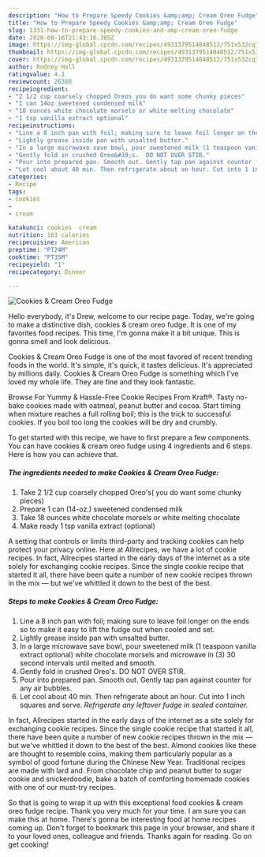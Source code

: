 ```yaml
---
description: "How to Prepare Speedy Cookies &amp;amp; Cream Oreo Fudge"
title: "How to Prepare Speedy Cookies &amp;amp; Cream Oreo Fudge"
slug: 1331-how-to-prepare-speedy-cookies-and-amp-cream-oreo-fudge
date: 2020-08-16T21:43:16.385Z
image: https://img-global.cpcdn.com/recipes/4931379514048512/751x532cq70/cookies-cream-oreo-fudge-recipe-main-photo.jpg
thumbnail: https://img-global.cpcdn.com/recipes/4931379514048512/751x532cq70/cookies-cream-oreo-fudge-recipe-main-photo.jpg
cover: https://img-global.cpcdn.com/recipes/4931379514048512/751x532cq70/cookies-cream-oreo-fudge-recipe-main-photo.jpg
author: Rodney Hall
ratingvalue: 4.1
reviewcount: 26388
recipeingredient:
- "2 1/2 cup coarsely chopped Oreos you do want some chunky pieces"
- "1 can 14oz sweetened condensed milk"
- "18 ounces white chocolate morsels or white melting chocolate"
- "1 tsp vanilla extract optional"
recipeinstructions:
- "Line a 8 inch pan with foil; making sure to leave foil longer on the ends so to make it easy to lift the fudge out when cooled and set."
- "Lightly grease inside pan with unsalted butter."
- "In a large microwave save bowl, pour sweetened milk (1 teaspoon vanilla extract optional) white chocolate morsels and microwave in (3)  30 second intervals until melted and smooth."
- "Gently fold in crushed Oreo&#39;s.  DO NOT OVER STIR."
- "Pour into prepared pan. Smooth out. Gently tap pan against counter for any air bubbles."
- "Let cool about 40 min. Then refrigerate about an hour. Cut into 1 inch squares and serve. *Refrigerate any leftover fudge in sealed container.*"
categories:
- Recipe
tags:
- cookies
- 
- cream

katakunci: cookies  cream 
nutrition: 163 calories
recipecuisine: American
preptime: "PT24M"
cooktime: "PT35M"
recipeyield: "1"
recipecategory: Dinner

---
```



![Cookies &amp; Cream Oreo Fudge](https://img-global.cpcdn.com/recipes/4931379514048512/751x532cq70/cookies-cream-oreo-fudge-recipe-main-photo.jpg)

Hello everybody, it's Drew, welcome to our recipe page. Today, we're going to make a distinctive dish, cookies &amp; cream oreo fudge. It is one of my favorites food recipes. This time, I'm gonna make it a bit unique. This is gonna smell and look delicious.

Cookies &amp; Cream Oreo Fudge is one of the most favored of recent trending foods in the world. It's simple, it's quick, it tastes delicious. It's appreciated by millions daily. Cookies &amp; Cream Oreo Fudge is something which I've loved my whole life. They are fine and they look fantastic.

Browse For Yummy &amp; Hassle-Free Cookie Recipes From Kraft®. Tasty no-bake cookies made with oatmeal, peanut butter and cocoa. Start timing when mixture reaches a full rolling boil; this is the trick to successful cookies. If you boil too long the cookies will be dry and crumbly.


To get started with this recipe, we have to first prepare a few components. You can have cookies &amp; cream oreo fudge using 4 ingredients and 6 steps. Here is how you can achieve that.

<!--inarticleads1-->

##### The ingredients needed to make Cookies &amp; Cream Oreo Fudge:

1. Take 2 1/2 cup coarsely chopped Oreo&#39;s( you do want some chunky pieces)
1. Prepare 1 can (14-oz.) sweetened condensed milk
1. Take 18 ounces white chocolate morsels or white melting chocolate
1. Make ready 1 tsp vanilla extract (optional)


A setting that controls or limits third-party and tracking cookies can help protect your privacy online. Here at Allrecipes, we have a lot of cookie recipes. In fact, Allrecipes started in the early days of the internet as a site solely for exchanging cookie recipes. Since the single cookie recipe that started it all, there have been quite a number of new cookie recipes thrown in the mix — but we&#39;ve whittled it down to the best of the best. 

<!--inarticleads2-->

##### Steps to make Cookies &amp; Cream Oreo Fudge:

1. Line a 8 inch pan with foil; making sure to leave foil longer on the ends so to make it easy to lift the fudge out when cooled and set.
1. Lightly grease inside pan with unsalted butter.
1. In a large microwave save bowl, pour sweetened milk (1 teaspoon vanilla extract optional) white chocolate morsels and microwave in (3)  30 second intervals until melted and smooth.
1. Gently fold in crushed Oreo&#39;s.  DO NOT OVER STIR.
1. Pour into prepared pan. Smooth out. Gently tap pan against counter for any air bubbles.
1. Let cool about 40 min. Then refrigerate about an hour. Cut into 1 inch squares and serve. *Refrigerate any leftover fudge in sealed container.*


In fact, Allrecipes started in the early days of the internet as a site solely for exchanging cookie recipes. Since the single cookie recipe that started it all, there have been quite a number of new cookie recipes thrown in the mix — but we&#39;ve whittled it down to the best of the best. Almond cookies like these are thought to resemble coins, making them particularly popular as a symbol of good fortune during the Chinese New Year. Traditional recipes are made with lard and. From chocolate chip and peanut butter to sugar cookie and snickerdoodle, bake a batch of comforting homemade cookies with one of our must-try recipes. 

So that is going to wrap it up with this exceptional food cookies &amp; cream oreo fudge recipe. Thank you very much for your time. I am sure you can make this at home. There's gonna be interesting food at home recipes coming up. Don't forget to bookmark this page in your browser, and share it to your loved ones, colleague and friends. Thanks again for reading. Go on get cooking!
